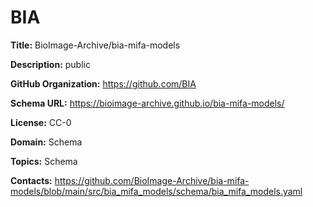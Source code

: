 [//]: # (DO NOT MANUALLY EDIT THIS FILE. IT IS GENERATED FROM A TEMPLATE.)

# BIA

**Title:** BioImage-Archive/bia-mifa-models

**Description:** public

**GitHub Organization:** https://github.com/BIA

**Schema URL:** https://bioimage-archive.github.io/bia-mifa-models/

**License:** CC-0

**Domain:** Schema



**Topics:** Schema

**Contacts:** https://github.com/BioImage-Archive/bia-mifa-models/blob/main/src/bia_mifa_models/schema/bia_mifa_models.yaml
